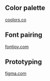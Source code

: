 ## Color palette

[coolors.co](https://coolors.co/)

## Font pairing

[fontjoy.com](https://fontjoy.com/)

## Prototyping

[figma.com](https://www.figma.com/)
